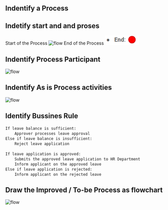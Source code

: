 ## Indentify a Process

## Indetify start and and proses 
Start of the Process
<img src="https://raw.githubusercontent.com/kinnara-digital-studio/kecak-workflow/master/docs/assets/flow-1" alt="flow" />
End of the Process
<img src="https://raw.githubusercontent.com/kinnara-digital-studio/kecak-workflow/master/docs/assets/flow-2.png" alt="flow" />

## Indentify Process Participant
<img src="https://raw.githubusercontent.com/kinnara-digital-studio/kecak-workflow/master/docs/assets/flow-3" alt="flow" />

## Indentify As is Process activities 
<img src="https://raw.githubusercontent.com/kinnara-digital-studio/kecak-workflow/master/docs/assets/as-is-process" alt="flow" />

## Identify Bussines Rule
	If leave balance is sufficient:
		Approver processes leave approval
	Else if leave balance is insufficient:
		Reject leave application

	If leave application is approved:
		Submits the approved leave application to HR Department
		Inform applicant on the approved leave
	Else if leave application is rejected:
		Inform applicant on the rejected leave

## Draw the Improved / To-be Process as flowchart
<img src="https://raw.githubusercontent.com/kinnara-digital-studio/kecak-workflow/master/docs/assets/flow-4" alt="flow" />